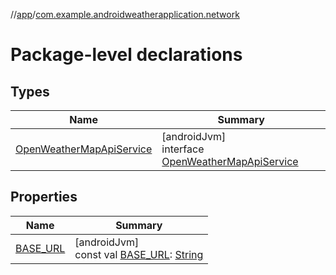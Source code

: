 //[app](../../index.md)/[com.example.androidweatherapplication.network](index.md)

# Package-level declarations

## Types

| Name | Summary |
|---|---|
| [OpenWeatherMapApiService](-open-weather-map-api-service/index.md) | [androidJvm]<br>interface [OpenWeatherMapApiService](-open-weather-map-api-service/index.md) |

## Properties

| Name | Summary |
|---|---|
| [BASE_URL](-b-a-s-e_-u-r-l.md) | [androidJvm]<br>const val [BASE_URL](-b-a-s-e_-u-r-l.md): [String](https://kotlinlang.org/api/latest/jvm/stdlib/kotlin/-string/index.html) |
